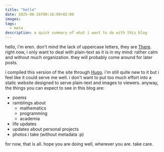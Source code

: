 ```yaml
---
title: "hello"
date: 2025-06-16T00:16:09+02:00
images:
tags:
  - meta
description: a quick summary of what i want to do with this blog
---
```


hello, i'm eren. <!--more--> don't mind the lack of uppercase letters, they are [There](https://en.wikipedia.org/wiki/Letter_case).  right now, i only want to deal with plain-text as it is in my mind: rather calm and without much organization. they will probably come around for later posts.

i compiled this version of the site through [Hugo](https://gohugo.io/). i'm still quite new to it but i feel like it could serve me well. i don't want to put too much effort into a static website designed to serve plain-text and images to viewers. anyway, the things you can expect to see in this blog are:

- poems
- ramblings about
  - mathematics
  - programming
  - academia
- life updates
- updates about personal projects
- photos i take (without metadata :p)

for now, that is all. hope you are doing well, wherever you are. take care.

